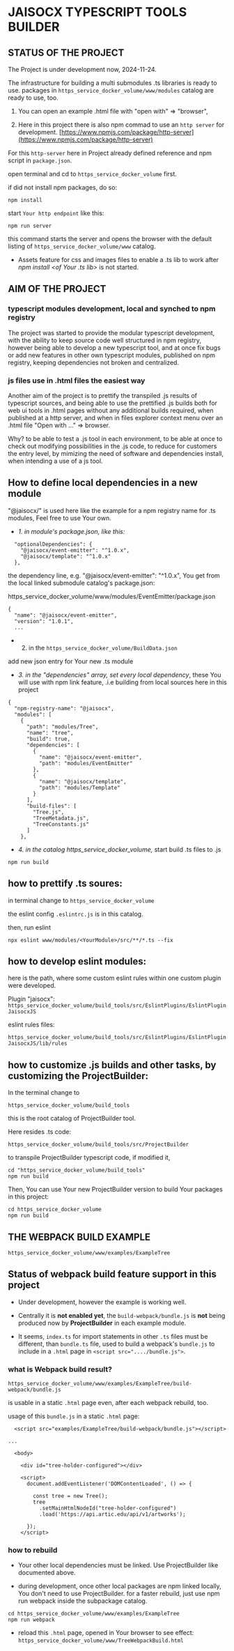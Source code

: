 # JAISOCX TYPESCRIPT TOOLS BUILDER

## STATUS OF THE PROJECT

The Project is under development now, 2024-11-24.

The infrastructure for building a multi submodules .ts libraries is ready to use.
packages in `https_service_docker_volume/www/modules` catalog are ready to use, too.

1. You can open an example .html file with "open with" => "browser",

2. Here in this project there is also npm commad to use an `http server` for development. [https://www.npmjs.com/package/http-server](https://www.npmjs.com/package/http-server)


For this `http-server` here in Project already defined reference and npm script in `package.json`.

open terminal and cd to `https_service_docker_volume` first.

if did not install npm packages, do so:

```
npm install
```

start `Your http endpoint` like this:

```
npm run server
```

this command starts the server and opens the browser with the default listing of `https_service_docker_volume/www` catalog.



- Assets feature for css and images files to enable a .ts lib to work after *npm install <of Your .ts lib>* is not started.




## AIM OF THE PROJECT

### typescript modules development, local and synched to npm registry
The project was started to provide the modular typescript development,
with the ability to keep source code well structured in npm registry,
however being able to develop a new typescript tool,
and at once fix bugs or add new features in other own typescript modules, published on npm registry,
keeping dependencies not broken and centralized.

### js files use in .html files the easiest way
Another aim of the project is to prettify the transpiled .js results of typescript sources,
and being able to use the prettified .js builds both for web ui tools in .html pages without any additional builds required,
when published at a http server,
and when in files explorer context menu over an .html file "Open with ..." =&gt; browser.

Why? to be able to test a .js tool in each environment, 
to be able at once to check out modifying possibilities in the .js code,
to reduce for customers the entry level, by mimizing the need of software and dependencies install, when intending a use of a js tool.


## How to define local dependencies in a new module

"@jaisocx/" is used here like the example for a npm registry name for .ts modules,
Feel free to use Your own.

- *1. in module's package.json, like this:*
```
  "optionalDependencies": {
    "@jaisocx/event-emitter": "^1.0.x",
    "@jaisocx/template": "^1.0.x"
  },
```

the dependency line, e.g. "@jaisocx/event-emitter": "^1.0.x", 
You get from the local linked submodule catalog's package.json:

https_service_docker_volume/www/modules/EventEmitter/package.json

```
{
  "name": "@jaisocx/event-emitter",
  "version": "1.0.1",
  ...
```


- 2. in the `https_service_docker_volume/BuildData.json`

add new json entry for Your new .ts module

- *3. in the "dependencies" array, set every local dependency*, these You will use with npm link feature, 
 .i.e building from local sources here in this project

```
{
  "npm-registry-name": "@jaisocx",
  "modules": [
    {
      "path": "modules/Tree",
      "name": "tree",
      "build": true,
      "dependencies": [
        {
          "name": "@jaisocx/event-emitter",
          "path": "modules/EventEmitter"
        },
        {
          "name": "@jaisocx/template",
          "path": "modules/Template"
        }
      ],
      "build-files": [
        "Tree.js",
        "TreeMetadata.js",
        "TreeConstants.js"
      ]
    },
```

- *4. in the catalog https_service_docker_volume,* start build .ts files to .js

```
npm run build
```

## how to prettify .ts soures:

in terminal change to `https_service_docker_volume`

the eslint config `.eslintrc.js` is in this catalog.

then, run eslint
```
npx eslint www/modules/<YourModule>/src/**/*.ts --fix 
```

## how to develop eslint modules:

here is the path, where some custom eslint rules within one custom plugin were developed.

Plugin "jaisocx":
`https_service_docker_volume/build_tools/src/EslintPlugins/EslintPluginJaisocxJS`

eslint rules files:

`https_service_docker_volume/build_tools/src/EslintPlugins/EslintPluginJaisocxJS/lib/rules`

## how to customize .js builds and other tasks, by customizing the ProjectBuilder:

In the terminal change to 

`https_service_docker_volume/build_tools`

this is the root catalog of ProjectBuilder tool.

Here resides .ts code:

`https_service_docker_volume/build_tools/src/ProjectBuilder`

to transpile ProjectBuilder typescript code, if modified it,

```
cd "https_service_docker_volume/build_tools"
npm run build
```

Then, You can use Your new ProjectBuilder version to build Your packages in this project:

```
cd https_service_docker_volume
npm run build
```

## THE WEBPACK BUILD EXAMPLE

`https_service_docker_volume/www/examples/ExampleTree`

## Status of webpack build feature support in this project

- Under development, however the example is working well.
- Centrally it is **not enabled yet**, the `build-webpack/bundle.js` is **not** being produced now by **ProjectBuilder** in each example module.

- It seems, `index.ts` for import statements in other `.ts` files must be different, than `bundle.ts` file, used to build a webpack's `bundle.js` to include in a `.html` page in `<script src="..../bundle.js">`.


### what is Webpack build result?

`https_service_docker_volume/www/examples/ExampleTree/build-webpack/bundle.js`

is usable in a static `.html` page even, after each webpack rebuild, too.


usage of this `bundle.js` in a static `.html` page:

```
  <script src="examples/ExampleTree/build-webpack/bundle.js"></script>

...

  <body>

    <div id="tree-holder-configured"></div>

    <script>
      document.addEventListener('DOMContentLoaded', () => {

        const tree = new Tree();
        tree
          .setMainHtmlNodeId("tree-holder-configured")
          .load('https://api.artic.edu/api/v1/artworks');

      });
    </script>
```


### how to rebuild

- Your other local dependencies must be linked. Use ProjectBuilder like documented above.

- during development, once other local packages are npm linked locally, You don't need to use ProjectBuilder. for a faster rebuild, just use npm run webpack inside the subpackage catalog.

```
cd https_service_docker_volume/www/examples/ExampleTree
npm run webpack
```

- reload this `.html` page, opened in Your browser to see effect: `https_service_docker_volume/www/TreeWebpackBuild.html`


